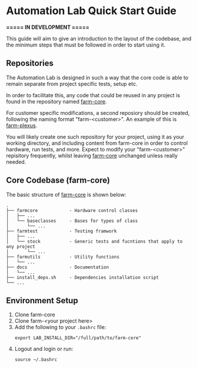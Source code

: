 # Automation Lab Quick Start Guide
**===== IN DEVELOPMENT =====**

This guide will aim to give an introduction to the layout of the codebase, and the minimum steps that must be followed in order to start using it.

## Repositories
The Automation Lab is designed in such a way that the core code is able to remain separate from project specific tests, setup etc.

In order to facilitate this, any code that could be reused in any project is found in the repository named [farm-core][farm-core].

For customer specific modifications, a second reposiory should be created, following the naming format "farm-\<customer>".
An example of this is [farm-plexus][farm-plexus].

You will likely create one such repository for your project, using it as your working directory, and including content from farm-core in order to control hardware, run tests, and more.
Expect to modify your "farm-\<customer>" repisitory frequently, whilst leaving [farm-core][farm-core] unchanged unless really needed.

## Core Codebase (farm-core)
The basic structure of [farm-core][farm-core] is shown below:
```
.
├── farmcore            - Hardware control classes
│   ├── ...
│   └── baseclasses     - Bases for types of class
│       └── ...
├── farmtest            - Testing framwork
│   ├── ...
│   └── stock           - Generic tests and fucntions that apply to any project
│       └── ...
├── farmutils           - Utility functions
│   └── ...
├── docs                - Documentation
│   └── ...
├── install_deps.sh     - Dependencies installation script
└── ...
```


[farm-core]: https://bitbucket.org/adeneo-embedded/farm-core
[farm-plexus]: https://bitbucket.org/adeneo-embedded/farm-plexus

## Environment Setup

1. Clone farm-core
1. Clone farm-\<your project here\>
1. Add the following to your `.bashrc` file:
    ```
    export LAB_INSTALL_DIR="/full/path/to/farm-core"
    ```
1. Logout and login or run:
    ```
    source ~/.bashrc
    ```
